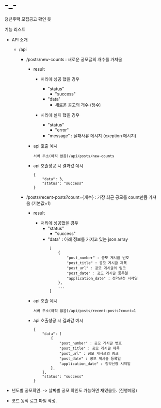 # -_-
쳥년주택 모집공고 확인 봇


기능 리스트

- API 소개
    - /api
        - /posts/new-counts : 새로운 공모글의 개수를 가져옴
            - result
                - 처리에 성공 했을 경우
                    - "status"
                        -  "success"
                    - "data"
                        - 새로운 공고의 개수 (정수)

                - 처리에 실패 했을 경우
                    - "status"
                        - "error"  
                    - "message" : 실패사유 메시지 (exeption 메시지)


            - api 호출 예시
                ```
                서버 주소(아직 없음)/api/posts/new-counts
                ```
            - api 호출성공 시 결과값 예시
                ```
                {
                    "data": 3,
                    "status": "success"
                }
                ```

        - /posts/recent-posts?count={개수} : 가장 최근 공모를 count만큼 가져옴 (기본값=1)
            - result
                - 처리에 성공했을 경우
                    - "status"
                        -  "success"
                    - "data" : 아래 정보를 가지고 있는 json array
                    ```
                        [
                            {
                                "post_number" : 공모 게시글 번호
                                "post_title" : 공모 게시글 제목
                                "post_url" : 공모 게시글의 링크
                                "post_date" : 공모 게시글 등록일
                                "application_date" : 청약신청 시작일
                            },
                            ...
                        ]
                    ```

            - api 호출 예시
                ```
                서버 주소(아직 없음)/api/posts/recent-posts?count=1
                ```
            - api 호출성공 시 결과값 예시
                ```
                {   
                    "data": [
                        {
                            "post_number" : 공모 게시글 번호
                            "post_title" : 공모 게시글 제목
                            "post_url" : 공모 게시글의 링크
                            "post_date" : 공모 게시글 등록일
                            "application_date" : 청약신청 시작일
                        },
                    ],
                    "status": "success"
                }
                ```

                

- 년도별 공모확인. -> 날짜별 공모 확인도 가능하면 재밌을듯. (진행예정)

- 코드 동작 로그 파일 작성.